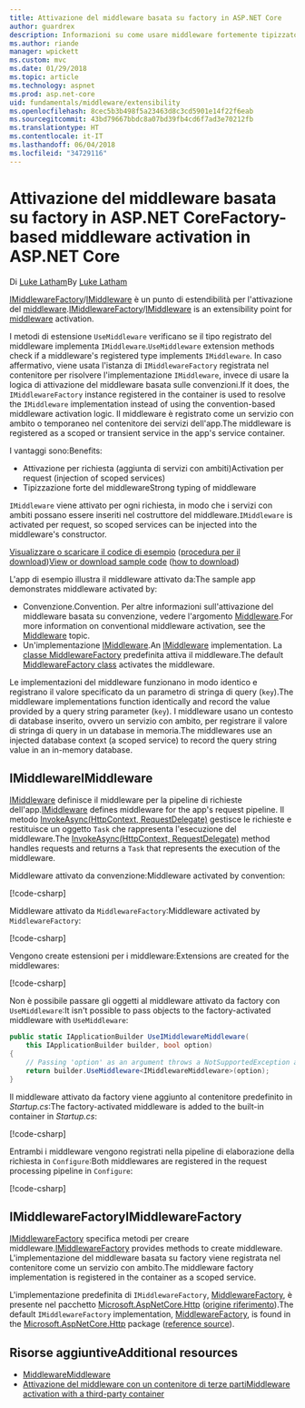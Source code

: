 ```yaml
---
title: Attivazione del middleware basata su factory in ASP.NET Core
author: guardrex
description: Informazioni su come usare middleware fortemente tipizzato con un'implementazione di attivazione basata su factory in ASP.NET Core.
ms.author: riande
manager: wpickett
ms.custom: mvc
ms.date: 01/29/2018
ms.topic: article
ms.technology: aspnet
ms.prod: asp.net-core
uid: fundamentals/middleware/extensibility
ms.openlocfilehash: 8cec5b3b498f5a23463d8c3cd5901e14f22f6eab
ms.sourcegitcommit: 43bd79667bbdc8a07bd39fb4cd6f7ad3e70212fb
ms.translationtype: HT
ms.contentlocale: it-IT
ms.lasthandoff: 06/04/2018
ms.locfileid: "34729116"
---
```

# <a name="factory-based-middleware-activation-in-aspnet-core"></a><span data-ttu-id="c3992-103">Attivazione del middleware basata su factory in ASP.NET Core</span><span class="sxs-lookup"><span data-stu-id="c3992-103">Factory-based middleware activation in ASP.NET Core</span></span>

<span data-ttu-id="c3992-104">Di [Luke Latham](https://github.com/guardrex)</span><span class="sxs-lookup"><span data-stu-id="c3992-104">By [Luke Latham](https://github.com/guardrex)</span></span>

<span data-ttu-id="c3992-105">[IMiddlewareFactory](/dotnet/api/microsoft.aspnetcore.http.imiddlewarefactory)/[IMiddleware](/dotnet/api/microsoft.aspnetcore.http.imiddleware) è un punto di estendibilità per l'attivazione del [middleware](xref:fundamentals/middleware/index).</span><span class="sxs-lookup"><span data-stu-id="c3992-105">[IMiddlewareFactory](/dotnet/api/microsoft.aspnetcore.http.imiddlewarefactory)/[IMiddleware](/dotnet/api/microsoft.aspnetcore.http.imiddleware) is an extensibility point for [middleware](xref:fundamentals/middleware/index) activation.</span></span>

<span data-ttu-id="c3992-106">I metodi di estensione `UseMiddleware` verificano se il tipo registrato del middleware implementa `IMiddleware`.</span><span class="sxs-lookup"><span data-stu-id="c3992-106">`UseMiddleware` extension methods check if a middleware's registered type implements `IMiddleware`.</span></span> <span data-ttu-id="c3992-107">In caso affermativo, viene usata l'istanza di `IMiddlewareFactory` registrata nel contenitore per risolvere l'implementazione `IMiddleware`, invece di usare la logica di attivazione del middleware basata sulle convenzioni.</span><span class="sxs-lookup"><span data-stu-id="c3992-107">If it does, the `IMiddlewareFactory` instance registered in the container is used to resolve the `IMiddleware` implementation instead of using the convention-based middleware activation logic.</span></span> <span data-ttu-id="c3992-108">Il middleware è registrato come un servizio con ambito o temporaneo nel contenitore dei servizi dell'app.</span><span class="sxs-lookup"><span data-stu-id="c3992-108">The middleware is registered as a scoped or transient service in the app's service container.</span></span>

<span data-ttu-id="c3992-109">I vantaggi sono:</span><span class="sxs-lookup"><span data-stu-id="c3992-109">Benefits:</span></span>

* <span data-ttu-id="c3992-110">Attivazione per richiesta (aggiunta di servizi con ambiti)</span><span class="sxs-lookup"><span data-stu-id="c3992-110">Activation per request (injection of scoped services)</span></span>
* <span data-ttu-id="c3992-111">Tipizzazione forte del middleware</span><span class="sxs-lookup"><span data-stu-id="c3992-111">Strong typing of middleware</span></span>

<span data-ttu-id="c3992-112">`IMiddleware` viene attivato per ogni richiesta, in modo che i servizi con ambiti possano essere inseriti nel costruttore del middleware.</span><span class="sxs-lookup"><span data-stu-id="c3992-112">`IMiddleware` is activated per request, so scoped services can be injected into the middleware's constructor.</span></span>

<span data-ttu-id="c3992-113">[Visualizzare o scaricare il codice di esempio](https://github.com/aspnet/Docs/tree/master/aspnetcore/fundamentals/middleware/extensibility/sample) ([procedura per il download](xref:tutorials/index#how-to-download-a-sample))</span><span class="sxs-lookup"><span data-stu-id="c3992-113">[View or download sample code](https://github.com/aspnet/Docs/tree/master/aspnetcore/fundamentals/middleware/extensibility/sample) ([how to download](xref:tutorials/index#how-to-download-a-sample))</span></span>

<span data-ttu-id="c3992-114">L'app di esempio illustra il middleware attivato da:</span><span class="sxs-lookup"><span data-stu-id="c3992-114">The sample app demonstrates middleware activated by:</span></span>

* <span data-ttu-id="c3992-115">Convenzione.</span><span class="sxs-lookup"><span data-stu-id="c3992-115">Convention.</span></span> <span data-ttu-id="c3992-116">Per altre informazioni sull'attivazione del middleware basata su convenzione, vedere l'argomento [Middleware](xref:fundamentals/middleware/index).</span><span class="sxs-lookup"><span data-stu-id="c3992-116">For more information on conventional middleware activation, see the [Middleware](xref:fundamentals/middleware/index) topic.</span></span>
* <span data-ttu-id="c3992-117">Un'implementazione [IMiddleware](/dotnet/api/microsoft.aspnetcore.http.imiddleware).</span><span class="sxs-lookup"><span data-stu-id="c3992-117">An [IMiddleware](/dotnet/api/microsoft.aspnetcore.http.imiddleware) implementation.</span></span> <span data-ttu-id="c3992-118">La [classe MiddlewareFactory](/dotnet/api/microsoft.aspnetcore.http.middlewarefactory) predefinita attiva il middleware.</span><span class="sxs-lookup"><span data-stu-id="c3992-118">The default [MiddlewareFactory class](/dotnet/api/microsoft.aspnetcore.http.middlewarefactory) activates the middleware.</span></span>

<span data-ttu-id="c3992-119">Le implementazioni del middleware funzionano in modo identico e registrano il valore specificato da un parametro di stringa di query (`key`).</span><span class="sxs-lookup"><span data-stu-id="c3992-119">The middleware implementations function identically and record the value provided by a query string parameter (`key`).</span></span> <span data-ttu-id="c3992-120">I middleware usano un contesto di database inserito, ovvero un servizio con ambito, per registrare il valore di stringa di query in un database in memoria.</span><span class="sxs-lookup"><span data-stu-id="c3992-120">The middlewares use an injected database context (a scoped service) to record the query string value in an in-memory database.</span></span>

## <a name="imiddleware"></a><span data-ttu-id="c3992-121">IMiddleware</span><span class="sxs-lookup"><span data-stu-id="c3992-121">IMiddleware</span></span>

<span data-ttu-id="c3992-122">[IMiddleware](/dotnet/api/microsoft.aspnetcore.http.imiddleware) definisce il middleware per la pipeline di richieste dell'app.</span><span class="sxs-lookup"><span data-stu-id="c3992-122">[IMiddleware](/dotnet/api/microsoft.aspnetcore.http.imiddleware) defines middleware for the app's request pipeline.</span></span> <span data-ttu-id="c3992-123">Il metodo [InvokeAsync(HttpContext, RequestDelegate)](/dotnet/api/microsoft.aspnetcore.http.imiddleware.invokeasync#Microsoft_AspNetCore_Http_IMiddleware_InvokeAsync_Microsoft_AspNetCore_Http_HttpContext_Microsoft_AspNetCore_Http_RequestDelegate_) gestisce le richieste e restituisce un oggetto `Task` che rappresenta l'esecuzione del middleware.</span><span class="sxs-lookup"><span data-stu-id="c3992-123">The [InvokeAsync(HttpContext, RequestDelegate)](/dotnet/api/microsoft.aspnetcore.http.imiddleware.invokeasync#Microsoft_AspNetCore_Http_IMiddleware_InvokeAsync_Microsoft_AspNetCore_Http_HttpContext_Microsoft_AspNetCore_Http_RequestDelegate_) method handles requests and returns a `Task` that represents the execution of the middleware.</span></span>

<span data-ttu-id="c3992-124">Middleware attivato da convenzione:</span><span class="sxs-lookup"><span data-stu-id="c3992-124">Middleware activated by convention:</span></span>

[!code-csharp[](extensibility/sample/Middleware/ConventionalMiddleware.cs?name=snippet1)]

<span data-ttu-id="c3992-125">Middleware attivato da `MiddlewareFactory`:</span><span class="sxs-lookup"><span data-stu-id="c3992-125">Middleware activated by `MiddlewareFactory`:</span></span>

[!code-csharp[](extensibility/sample/Middleware/IMiddlewareMiddleware.cs?name=snippet1)]

<span data-ttu-id="c3992-126">Vengono create estensioni per i middleware:</span><span class="sxs-lookup"><span data-stu-id="c3992-126">Extensions are created for the middlewares:</span></span>

[!code-csharp[](extensibility/sample/Middleware/MiddlewareExtensions.cs?name=snippet1)]

<span data-ttu-id="c3992-127">Non è possibile passare gli oggetti al middleware attivato da factory con `UseMiddleware`:</span><span class="sxs-lookup"><span data-stu-id="c3992-127">It isn't possible to pass objects to the factory-activated middleware with `UseMiddleware`:</span></span>

```csharp
public static IApplicationBuilder UseIMiddlewareMiddleware(
    this IApplicationBuilder builder, bool option)
{
    // Passing 'option' as an argument throws a NotSupportedException at runtime.
    return builder.UseMiddleware<IMiddlewareMiddleware>(option);
}
```

<span data-ttu-id="c3992-128">Il middleware attivato da factory viene aggiunto al contenitore predefinito in *Startup.cs*:</span><span class="sxs-lookup"><span data-stu-id="c3992-128">The factory-activated middleware is added to the built-in container in *Startup.cs*:</span></span>

[!code-csharp[](extensibility/sample/Startup.cs?name=snippet1&highlight=12)]

<span data-ttu-id="c3992-129">Entrambi i middleware vengono registrati nella pipeline di elaborazione della richiesta in `Configure`:</span><span class="sxs-lookup"><span data-stu-id="c3992-129">Both middlewares are registered in the request processing pipeline in `Configure`:</span></span>

[!code-csharp[](extensibility/sample/Startup.cs?name=snippet2&highlight=13-14)]

## <a name="imiddlewarefactory"></a><span data-ttu-id="c3992-130">IMiddlewareFactory</span><span class="sxs-lookup"><span data-stu-id="c3992-130">IMiddlewareFactory</span></span>

<span data-ttu-id="c3992-131">[IMiddlewareFactory](/dotnet/api/microsoft.aspnetcore.http.imiddlewarefactory) specifica metodi per creare middleware.</span><span class="sxs-lookup"><span data-stu-id="c3992-131">[IMiddlewareFactory](/dotnet/api/microsoft.aspnetcore.http.imiddlewarefactory) provides methods to create middleware.</span></span> <span data-ttu-id="c3992-132">L'implementazione del middleware basata su factory viene registrata nel contenitore come un servizio con ambito.</span><span class="sxs-lookup"><span data-stu-id="c3992-132">The middleware factory implementation is registered in the container as a scoped service.</span></span>

<span data-ttu-id="c3992-133">L'implementazione predefinita di `IMiddlewareFactory`, [MiddlewareFactory](/dotnet/api/microsoft.aspnetcore.http.middlewarefactory), è presente nel pacchetto [Microsoft.AspNetCore.Http](https://www.nuget.org/packages/Microsoft.AspNetCore.Http/) ([origine riferimento](https://github.com/aspnet/HttpAbstractions/blob/release/2.0/src/Microsoft.AspNetCore.Http/MiddlewareFactory.cs)).</span><span class="sxs-lookup"><span data-stu-id="c3992-133">The default `IMiddlewareFactory` implementation, [MiddlewareFactory](/dotnet/api/microsoft.aspnetcore.http.middlewarefactory), is found in the [Microsoft.AspNetCore.Http](https://www.nuget.org/packages/Microsoft.AspNetCore.Http/) package ([reference source](https://github.com/aspnet/HttpAbstractions/blob/release/2.0/src/Microsoft.AspNetCore.Http/MiddlewareFactory.cs)).</span></span>

## <a name="additional-resources"></a><span data-ttu-id="c3992-134">Risorse aggiuntive</span><span class="sxs-lookup"><span data-stu-id="c3992-134">Additional resources</span></span>

* [<span data-ttu-id="c3992-135">Middleware</span><span class="sxs-lookup"><span data-stu-id="c3992-135">Middleware</span></span>](xref:fundamentals/middleware/index)
* [<span data-ttu-id="c3992-136">Attivazione del middleware con un contenitore di terze parti</span><span class="sxs-lookup"><span data-stu-id="c3992-136">Middleware activation with a third-party container</span></span>](xref:fundamentals/middleware/extensibility-third-party-container)

